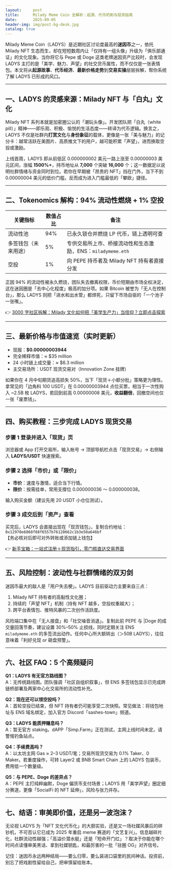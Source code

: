 ```yaml
---
layout:     post
title:      Milady Meme Coin 全解析：起源、代币机制与投资指南
date:       2025-09-05
header-img: img/post-bg-desk.jpg
catalog: true
---
```


Milady Meme Coin（LADYS）是近期社区讨论度最高的**迷因币**之一，依托 Milady NFT 生态而生，却在短短数周内让「仅持有一组头像」升级为「俱乐部通证」的文化现象。当你将它与 Pepe 或 Doge 这类老牌迷因资产比较时，会发现 LADYS 主打的是「美学、魅力、声望」的社交货币属性，而不仅仅是一张表情包。本文将从**起源故事**、**代币经济**、**最新价格走势**到**交易实操**层层拆解，帮你系统了解 LADYS 已形成的风口。

---

## 一、LADYS 的灵感来源：Milady NFT 与「白丸」文化

Milady NFT 系列本就是加密圈公认的「潮玩头像」。开发团队把「白丸（white pill）」精神——即乐观、积极、愉悦的生活态度——转译为代币逻辑。换言之，LADYS 不仅是社群内**打赏文化**与**身份象征**的载体，更像是一张「美与魅力」的记分卡：越常活跃在美图片、高质推文下的用户，越可能积累「声望」，进而换取空投或激励。

上线首周，LADYS 即从前低区 0.000000002 美元一路上涨至 0.00000003 美元区间，涨幅 **1500%+**，持币地址从 **7,000** 个突破 **16,000** 个；这一数据足以说明社群情绪与资金同时到位。若你在早期被「昂贵的 NFT」挡在门外，当下不到 0.00000004 美元的低价门槛，反而成为进入门槛最低的「攀欧」捷径。

---

## 二、Tokenomics 解构：94% 流动性燃烧 + 1% 空投

| 关键指标            | 数值占比 | 备注                                                       |
|---------------------|----------|------------------------------------------------------------|
| 流动性池            | 94%      | 已永久锁仓并燃烧 LP 代币，链上透明可查                     |
| 多签钱包（未来用途）| 5%       | 专供交易所上市、桥接流动性和生态激励，ENS：`miladymeme.eth` |
| 空投                 | 1%       | 向 PEPE 持币者及 Milady NFT 持有者直接分发                |

正因 94% 的流动性被永久燃烧，团队失去撤离权限，币价短期由市场全权决定，这在迷因圈是「去中心化程度」极高的加分项。如果 Bitcoin 被誉为「无人在控制台」，那么 LADYS 则把「进水和出水管」都焊死，只留下市场自驱的「一个池子一张嘴」。

👉 [3000 字社区拆解：Milady 文化如何把「美学生产力」当信仰？立即点击探索](https://okxdog.com/)

---

## 三、最新价格与市值速览（实时更新）

- 现报：**$0.00000003944**  
- 完全稀释市值：≈ $35 million  
- 24 小时链上成交量：≈ $6.3 million  
- 主交易场所：USDT 现货交易对（Innovation Zone 挂牌）  

如果你在 4 月中旬期货追高损失 50%，当下「现货＋小额分批」策略更为理性。拿常见的「边角料 100 USDT」在 0.00000003944 点位买票，相当于一次性购入 ~2.5B 枚 LADYS，若回到前高 0.00000008 美元，**收益翻倍**，回撤空间也仅一张「废票钱」。

---

## 四、购买教程：三步完成 LADYS 现货交易

### 步骤 1 登录并进入「现货」页  
浏览器或 App 打开交易所，输入帐号 → 顶部导航栏点击「现货交易」→ 右侧输入 **LADYS/USDT** 快速搜索。

### 步骤 2 选择「市价」或「限价」  
- **市价**：速度与激情，适合当下行情。  
- **限价**：按需挂单，常用支撑位 0.000000036 ～ 0.000000038。  

输入购买金额（建议先用 20 USDT 小仓位测试）。

### 步骤 3 成交后到「资产」查看  
买完后，LADYS 会直接出现在「现货钱包」，复制合约地址：  
`0x12970e6868f88f6557b76120662c1b3e50a646bf`  
【务必核对后即可对外转账或添加链上钱包】

👉 [新手宝箱：一站式注册＋现货指引，零门槛直达交易界面](https://okxdog.com/)

---

## 五、风险控制：波动性与社群情绪的双刃剑

迷因币最大的敌人是「用户失去梗」。LADYS 目前驱动力主要来自三点：  
1. Milady NFT 持有者的高黏性文化圈；  
2. 持续的「声望 NFT」机制（持有 NFT 越多，空投权重越大）；  
3. 跨平台表情包、推特风暴的二次创作活跃度。  

风险端口集中在「无人接盘」和「社交噪音消退」。复制此前 PEPE 与 |Doge 的成交量回落节奏，建议设置 30%–50% 止损线，同时定期关注 ENS `miladymeme.eth` 的多签流出动作。任何中心所大额转出（＞50B LADYS），往往意味着「利好兑现 or 砸盘预警」。

---

## 六、社区 FAQ：5 个高频疑问

**Q1：LADYS 有无官方路线图？**  
A：无传统路线图。团队强调「社区自组织叙事」，但 ENS 多签钱包显示已完成跨链桥部署及两家中心化交易所的流动性补充。

**Q2：现在还可以领空投吗？**  
A：首轮空投已结束，但 NFT 持有者仍可能享受二次快照。常见做法：将钱包地址与 ENS 域名绑定，加入官方 Discord「sashes-town」频道。

**Q3：LADYS 能质押赚息吗？**  
A：暂无官方 staking。dAPP「Simp.Farm」正在测试，主网上线时间未定。请警惕钓鱼站点。

**Q4：手续费高吗？**  
A：以太坊主网 Gas ≈ 2–3 USDT/笔；交易所现货交易为 0.1% Taker、0 Maker。若重度操作，可转 Layer2 或 BNB Smart Chain 上的 LADYS 包装币，费用低一个数量级。

**Q5：与 PEPE、Doge 的差异点？**  
A：PEPE 主打纯粹幽默，Doge 偏货币支付场景；LADYS 用「美学声望」圈定细分赛道，更像「SocialFi 的 NFT 延伸」，风险与张力并存。

---

## 七、结语：审美即价值，还是另一波泡沫？

无论视 LADYS 为「NFT 文化代币化」的大胆实验，还是又一场社媒风暴后的碎钞机，不可否认它已成为 2025 年重启 meme 赛道的「文艺复兴」。信息越碎片化，社群流动性越强；「高溢价潜水艇」还是「短命开门红」？取决于你能在哪个时间点读懂审美黑话、拿到社媒钥匙，和最厉害的一批「驻圈 OG」对齐信号。

记住：迷因币永远两种结局——要么归零，要么装进口袋里的民间神话。投资前，别忘了把戏剧性留给自己，把审慎留给账本。